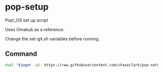# pop-setup

Pop!\_OS set up script

Uses Omakub as a reference.

Change the set-git.sh variables before running.

## Command

```sh
eval "$(wget -qO- https://raw.githubusercontent.com/chaseclark/pop-setup/main/boot.sh)"
```
